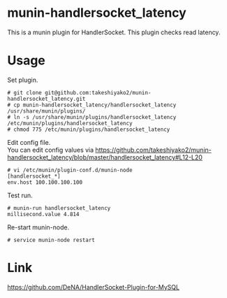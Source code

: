 # munin-handlersocket_latency

This is a munin plugin for HandlerSocket. This plugin checks read latency.



# Usage

Set plugin.
```
# git clone git@github.com:takeshiyako2/munin-handlersocket_latency.git
# cp munin-handlersocket_latency/handlersocket_latency /usr/share/munin/plugins/
# ln -s /usr/share/munin/plugins/handlersocket_latency /etc/munin/plugins/handlersocket_latency
# chmod 775 /etc/munin/plugins/handlersocket_latency
```

Edit config file.  
You can edit config values via https://github.com/takeshiyako2/munin-handlersocket_latency/blob/master/handlersocket_latency#L12-L20
```
# vi /etc/munin/plugin-conf.d/munin-node
[handlersocket_*]
env.host 100.100.100.100
```

Test run.
```
# munin-run handlersocket_latency
millisecond.value 4.814
```

Re-start munin-node.
```
# service munin-node restart
```

# Link

https://github.com/DeNA/HandlerSocket-Plugin-for-MySQL

